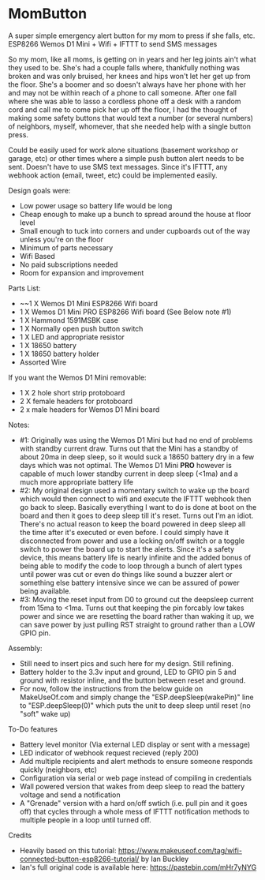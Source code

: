 # MomButton
A super simple emergency alert button for my mom to press if she falls, etc. ESP8266 Wemos D1 Mini + Wifi + IFTTT to send SMS messages

So my mom, like all moms, is getting on in years and her leg joints ain't what they used to be. She's had a couple falls where, thankfully nothing was broken and was only bruised, her knees and hips won't let her get up from the floor.  She's a boomer and so doesn't always have her phone with her and may not be within reach of a phone to call someone. After one fall where she was able to lasso a cordless phone off a desk with a random cord and call me to come pick her up off the floor, I had the thought of making some safety buttons that would text a number (or several numbers) of neighbors, myself, whomever, that she needed help with a single button press. 

Could be easily used for work alone situations (basement workshop or garage, etc) or other times where a simple push button alert needs to be sent.  Doesn't have to use SMS text messages.  Since it's IFTTT, any webhook action (email, tweet, etc) could be implemented easily.

Design goals were:
- Low power usage so battery life would be long
- Cheap enough to make up a bunch to spread around the house at floor level
- Small enough to tuck into corners and under cupboards out of the way unless you're on the floor
- Minimum of parts necessary
- Wifi Based
- No paid subscriptions needed
- Room for expansion and improvement


Parts List:
- 	~~1 X Wemos D1 Mini ESP8266 Wifi board
- 1 X Wemos D1 Mini PRO ESP8266 Wifi board (See Below note #1)
- 1 X Hammond 1591MSBK case
- 1 X Normally open push button switch
- 1 X LED and appropriate resistor
- 1 X 18650 battery
- 1 X 18650 battery holder
- Assorted Wire

If you want the Wemos D1 Mini removable:

- 1 X 2 hole short strip protoboard
- 2 X female headers for protoboard
- 2 x male headers for Wemos D1 Mini board


Notes:

- #1: Originally was using the Wemos D1 Mini but had no end of problems with standby current draw.  Turns out that the Mini has a standby of about 20ma in deep sleep, so it would suck a 18650 battery dry in a few days which was not optimal.  The Wemos D1 Mini **PRO** however is capable of much lower standby current in deep sleep (<1ma) and a much more appropriate battery life
- #2: My original design used a momentary switch to wake up the board which would then connect to wifi and execute the IFTTT webhook then go back to sleep.  Basically everything I want to do is done at boot on the board and then it goes to deep sleep till it's reset.  Turns out I'm an idiot.  There's no actual reason to keep the board powered in deep sleep all the time after it's executed or even before.  I could simply have it disconnected from power and use a locking on/off switch or a toggle switch to power the board up to start the alerts.  Since it's a safety device, this means battery life is nearly infinite and the added bonus of being able to modify the code to loop through a bunch of alert types until power was cut or even do things like sound a buzzer alert or something else battery intensive since we can be assured of power being available.
- #3: Moving the reset input from D0 to ground cut the deepsleep current from 15ma to <1ma.  Turns out that keeping the pin forcably low takes power and since we are resetting the board rather than waking it up, we can save power by just pulling RST straight to ground rather than a LOW GPIO pin.

Assembly:

- Still need to insert pics and such here for my design.  Still refining.
- Battery holder to the 3.3v input and ground, LED to GPIO pin 5 and ground with resistor inline, and the button between reset and ground.
- For now, follow the instructions from the below guide on MakeUseOf.com and simply change the "ESP.deepSleep(wakePin)" line to "ESP.deepSleep(0)" which puts the unit to deep sleep until reset (no "soft" wake up)

To-Do features

- Battery level monitor (Via external LED display or sent with a message)
- LED indicator of webhook request recieved (reply 200)
- Add multiple recipients and alert methods to ensure someone responds quickly (neighbors, etc)
- Configuration via serial or web page instead of compiling in credentials 
- Wall powered version that wakes from deep sleep to read the battery voltage and send a notification
- A "Grenade" version with a hard on/off swtich (i.e. pull pin and it goes off) that cycles through a whole mess of IFTTT notification methods to multiple people in a loop until turned off.

Credits

- Heavily based on this tutorial: https://www.makeuseof.com/tag/wifi-connected-button-esp8266-tutorial/ by Ian Buckley
- Ian's full original code is available here: https://pastebin.com/mHr7yNYG

